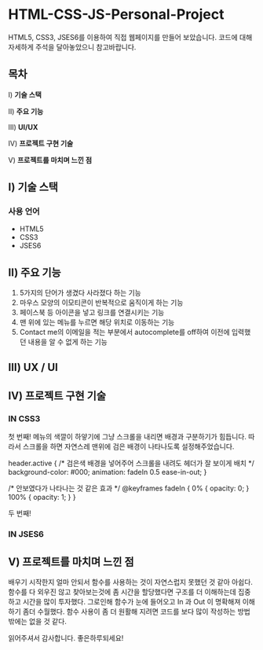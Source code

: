 # HTML-CSS-JS-Personal-Project

HTML5, CSS3, JSES6를 이용하여 직접 웹페이지를 만들어 보았습니다. 코드에 대해 자세하게 주석을 달아놓았으니 참고바랍니다.
 
## 목차

Ⅰ) **기술 스택**

Ⅱ) **주요 기능**

Ⅲ) **UI/UX**

Ⅳ) **프로젝트 구현 기술**

Ⅴ) **프로젝트를 마치며 느낀 점**


## Ⅰ) 기술 스택

### 사용 언어

- HTML5
- CSS3
- JSES6


## Ⅱ) 주요 기능

1. 5가지의 단어가 생겼다 사라졌다 하는 기능
2. 마우스 모양의 이모티콘이 반복적으로 움직이게 하는 기능
3. 페이스북 등 아이콘을 넣고 링크를 연결시키는 기능
4. 맨 위에 있는 메뉴를 누르면 해당 위치로 이동하는 기능
5. Contact me의 이메일을 적는 부분에서 autocomplete를 off하여 이전에 입력했던 내용을 알 수 없게 하는 기능

## Ⅲ) UX / UI












## Ⅳ) 프로젝트 구현 기술

### IN CSS3

첫 번째! 메뉴의 색깔이 하얗기에 그냥 스크롤을 내리면 배경과 구분하기가 힘듭니다. 따라서 스크롤을 하면 자연스레 맨위에 검은 배경이 나타나도록 설정해주었습니다.

header.active {
  /* 검은색 배경을 넣어주어 스크롤을 내려도 헤더가 잘 보이게 배치 */
  background-color: #000;
  animation: fadeIn 0.5 ease-in-out;
}

/* 안보였다가 나타나는 것 같은 효과 */
@keyframes fadeIn {
  0% {
    opacity: 0;
  }
  100% {
    opacity: 1;
  }
}

두 번째!

### IN JSES6



## Ⅴ) 프로젝트를 마치며 느낀 점

배우기 시작한지 얼마 안되서 함수를 사용하는 것이 자연스럽지 못했던 것 같아 아쉽다.
함수를 다 외우진 않고 찾아보는것에 좀 시간을 할당했다면
구조를 더 이해하는데 집중하고 시간을 많이 투자했다.
그로인해 함수가 눈에 들어오고 In 과 Out 이 명확해져 이해하기 좀더 수월했다.
함수 사용이 좀 더 원활해 지려면 코드를 보다 많이 작성하는 방법 밖에는 없을 것 같다.

읽어주셔서 감사합니다. 좋은하루되세요!
